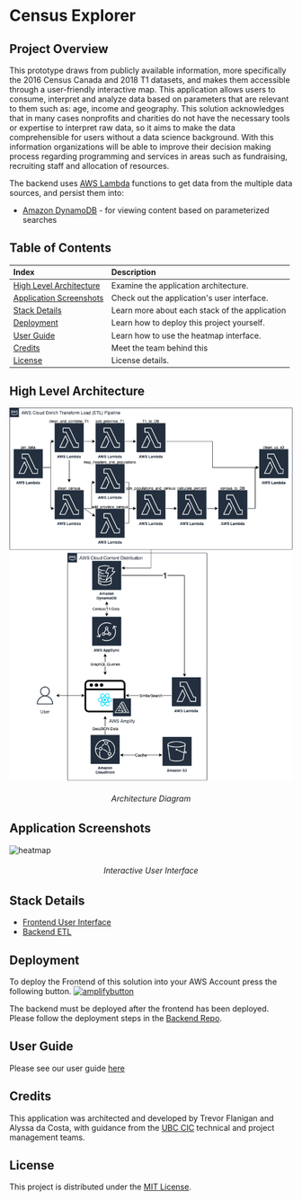 # Census Explorer

## Project Overview

This prototype draws from publicly available information, more specifically the 2016 Census Canada and 2018 T1 datasets, and makes them accessible through a user-friendly interactive map. This application allows users to consume, interpret and analyze data based on parameters that are relevant to them such as: age, income and geography. This solution acknowledges that in many cases nonprofits and charities do not have the necessary tools or expertise to interpret raw data, so it aims to make the data comprehensible for users without a data science background. With this information organizations will be able to improve their decision making process regarding programming and services in areas such as fundraising, recruiting staff and allocation of resources.

The backend uses [AWS Lambda](https://aws.amazon.com/lambda/) functions to get data from the multiple data
sources, and persist them into:

- [Amazon DynamoDB](https://aws.amazon.com/dynamodb/) - for viewing content based on parameterized searches

## Table of Contents

| Index                                               | Description                                    |
| :-------------------------------------------------- | :--------------------------------------------- |
| [High Level Architecture](#high-level-architecture) | Examine the application architecture.          |
| [Application Screenshots](#application-screenshots) | Check out the application's user interface.    |
| [Stack Details](#stack-details)                     | Learn more about each stack of the application |
| [Deployment](#deployment)                           | Learn how to deploy this project yourself.     |
| [User Guide](#user-guide)                           | Learn how to use the heatmap interface.        |
| [Credits](#credits)                                 | Meet the team behind this                      |
| [License](#license)                                 | License details.                               |

## High Level Architecture

![alt text](docs/ArchitectureDiagram.png)

<h6 align="center">Architecture Diagram</h6>

## Application Screenshots

![heatmap](./docs/screenshots/mainUI.png)

<h6 align="center">Interactive User Interface</h6>

## Stack Details

- [Frontend User Interface](./docs/FrontendArchitecture.md)
- [Backend ETL](https://github.com/UBC-CIC/census-explorer-backend)

## Deployment

To deploy the Frontend of this solution into your AWS Account press the following button.
[![amplifybutton](https://oneclick.amplifyapp.com/button.svg)](https://console.aws.amazon.com/amplify/home#/deploy?repo=https://github.com/UBC-CIC/census-explorer-frontend)

The backend must be deployed after the frontend has been deployed.
Please follow the deployment steps in the [Backend Repo](https://github.com/UBC-CIC/census-explorer-backend).

## User Guide

Please see our user guide [here](./docs/UserGuide.md)

## Credits

This application was architected and developed by Trevor Flanigan and Alyssa da Costa, with guidance from the [UBC CIC](https://cic.ubc.ca/)
technical and project management teams.

## License

This project is distributed under the [MIT License](./LICENSE).
